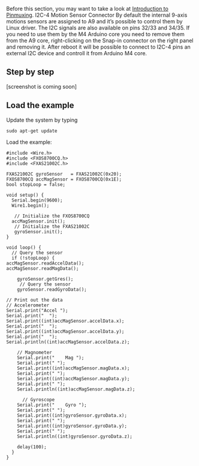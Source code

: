 Before this section, you may want to take a look at [Introduction to Pinmuxing](http://www.udoo.org/docs-neo/Cookbook_Linux/Device_Tree_Editor.html).
I2C-4 Motion Sensor Connector
By default the internal 9-axis motions sensors are assigned to A9 and it’s possible to control them by Linux driver. The I2C signals are also available on pins 32/33 and 34/35.
If you need to use them by the M4 Arduino core you need to remove them from the A9 core, right-clicking on the Snap-in connector on the right panel and removing it.
After reboot it will be possible to connect to I2C-4 pins an external I2C device and controll it from Arduino M4 core.

<h2>Step by step</h2>
[screenshot is coming soon]

<h2>Load the example</h2>
Update the system by typing

    sudo apt-get update

Load the example:

    #include <Wire.h>
    #include <FXOS8700CQ.h>
    #include <FXAS21002C.h>

    FXAS21002C gyroSensor   = FXAS21002C(0x20); 
    FXOS8700CQ accMagSensor = FXOS8700CQ(0x1E);
    bool stopLoop = false;

    void setup() {
      Serial.begin(9600);
      Wire1.begin();

       // Initialize the FXOS8700CQ
      accMagSensor.init();
       // Initialize the FXAS21002C
       gyroSensor.init();
    }

    void loop() {
      // Query the sensor
      if (!stopLoop) {
    accMagSensor.readAccelData();
    accMagSensor.readMagData();

        gyroSensor.getGres();
         // Query the sensor
        gyroSensor.readGyroData();

    // Print out the data
    // Accelerometer
    Serial.print("Accel ");
    Serial.print("  ");
    Serial.print((int)accMagSensor.accelData.x);
    Serial.print("  ");
    Serial.print((int)accMagSensor.accelData.y);
    Serial.print("  ");
    Serial.println((int)accMagSensor.accelData.z);

        // Magnometer
        Serial.print("    Mag ");
        Serial.print(" ");
        Serial.print((int)accMagSensor.magData.x);
        Serial.print(" ");
        Serial.print((int)accMagSensor.magData.y);
        Serial.print(" ");
        Serial.println((int)accMagSensor.magData.z);

          // Gyroscope
        Serial.print("    Gyro ");
        Serial.print(" ");
        Serial.print((int)gyroSensor.gyroData.x);
        Serial.print(" ");
        Serial.print((int)gyroSensor.gyroData.y);
        Serial.print(" ");
        Serial.println((int)gyroSensor.gyroData.z);

        delay(100);
      }
    }


